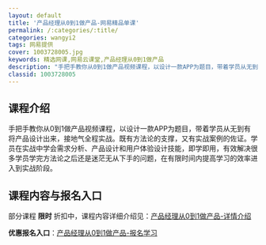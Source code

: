 ```yaml
---
layout: default
title: '产品经理从0到1做产品-网易精品单课'
permalink: /:categories/:title/
categories: wangyi2
tags: 网易提供
cover: 1003728005.jpg
keywords: 精选网课,网易云课堂,产品经理从0到1做产品
description: "手把手教你从0到1做产品视频课程，以设计一款APP为题目，带着学员从无到有将产品设计出来，接地气全程实战。既有方法论的支撑，又有实战案例的佐证。学员在实战中学会需求分析、产品设计和用户体验设"
classid: 1003728005
---
```


## 课程介绍

手把手教你从0到1做产品视频课程，以设计一款APP为题目，带着学员从无到有将产品设计出来，接地气全程实战。既有方法论的支撑，又有实战案例的佐证。学员在实战中学会需求分析、产品设计和用户体验设计技能，即学即用，有效解决很多学员学完方法论之后还是迷茫无从下手的问题，在有限时间内提高学习的效率进入到实战阶段。

## 课程内容与报名入口

部分课程 **限时** 折扣中，课程内容详细介绍见：[产品经理从0到1做产品-详情介绍](https://study.163.com/course/introduction/1003728005.htm?share=1&shareId=1025206652&utm_campaign=share&utm_medium=iphoneShare&utm_source=&utm_u=1025206652)

**优惠报名入口**：[产品经理从0到1做产品-报名学习](https://study.163.com/course/introduction/1003728005.htm?share=1&shareId=1025206652&utm_campaign=share&utm_medium=iphoneShare&utm_source=&utm_u=1025206652)

